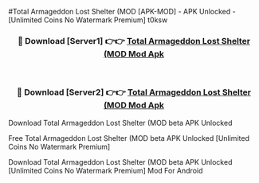 #Total Armageddon Lost Shelter (MOD [APK-MOD] - APK Unlocked - [Unlimited Coins No Watermark Premium] t0ksw



<div align="center">

<h3>🔴 Download [Server1] 👉👉 <a href="https://momento.my/?title=Total_Armageddon_Lost_Shelter_(MOD">Total Armageddon Lost Shelter (MOD Mod Apk</a></h3><br>

<h3>🔴 Download [Server2] 👉👉 <a href="https://momento.my/?title=Total_Armageddon_Lost_Shelter_(MOD">Total Armageddon Lost Shelter (MOD Mod Apk</a></h3>
</div>



Download Total Armageddon Lost Shelter (MOD beta APK Unlocked

Free Total Armageddon Lost Shelter (MOD beta APK Unlocked [Unlimited Coins No Watermark Premium]

Download Total Armageddon Lost Shelter (MOD beta APK Unlocked [Unlimited Coins No Watermark Premium] Mod For Android
